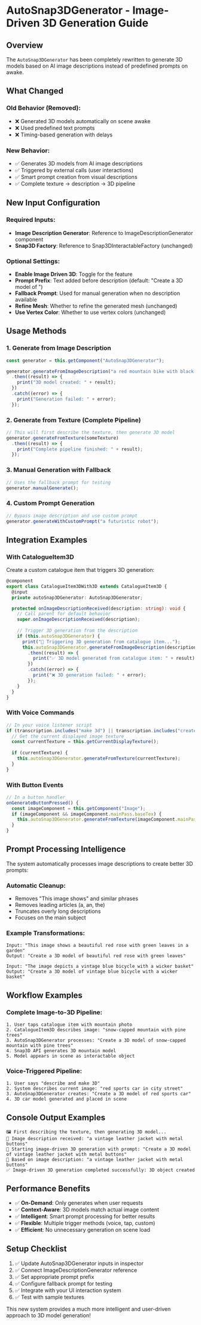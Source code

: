 # AutoSnap3DGenerator - Image-Driven 3D Generation Guide

## Overview
The `AutoSnap3DGenerator` has been completely rewritten to generate 3D models based on AI image descriptions instead of predefined prompts on awake.

## What Changed

### **Old Behavior (Removed):**
- ❌ Generated 3D models automatically on scene awake
- ❌ Used predefined text prompts
- ❌ Timing-based generation with delays

### **New Behavior:**
- ✅ Generates 3D models from AI image descriptions
- ✅ Triggered by external calls (user interactions)
- ✅ Smart prompt creation from visual descriptions
- ✅ Complete texture → description → 3D pipeline

## New Input Configuration

### **Required Inputs:**
- **Image Description Generator**: Reference to ImageDescriptionGenerator component
- **Snap3D Factory**: Reference to Snap3DInteractableFactory (unchanged)

### **Optional Settings:**
- **Enable Image Driven 3D**: Toggle for the feature
- **Prompt Prefix**: Text added before description (default: "Create a 3D model of ")
- **Fallback Prompt**: Used for manual generation when no description available
- **Refine Mesh**: Whether to refine the generated mesh (unchanged)
- **Use Vertex Color**: Whether to use vertex colors (unchanged)

## Usage Methods

### **1. Generate from Image Description**
```typescript
const generator = this.getComponent("AutoSnap3DGenerator");

generator.generateFromImageDescription("a red mountain bike with black wheels")
  .then((result) => {
    print("3D model created: " + result);
  })
  .catch((error) => {
    print("Generation failed: " + error);
  });
```

### **2. Generate from Texture (Complete Pipeline)**
```typescript
// This will first describe the texture, then generate 3D model
generator.generateFromTexture(someTexture)
  .then((result) => {
    print("Complete pipeline finished: " + result);
  });
```

### **3. Manual Generation with Fallback**
```typescript
// Uses the fallback prompt for testing
generator.manualGenerate();
```

### **4. Custom Prompt Generation**
```typescript
// Bypass image description and use custom prompt
generator.generateWithCustomPrompt("a futuristic robot");
```

## Integration Examples

### **With CatalogueItem3D**
Create a custom catalogue item that triggers 3D generation:

```typescript
@component
export class CatalogueItem3DWith3D extends CatalogueItem3D {
  @input
  private autoSnap3DGenerator: AutoSnap3DGenerator;

  protected onImageDescriptionReceived(description: string): void {
    // Call parent for default behavior
    super.onImageDescriptionReceived(description);
    
    // Trigger 3D generation from the description
    if (this.autoSnap3DGenerator) {
      print("🎯 Triggering 3D generation from catalogue item...");
      this.autoSnap3DGenerator.generateFromImageDescription(description)
        .then((result) => {
          print("✅ 3D model generated from catalogue item: " + result);
        })
        .catch((error) => {
          print("❌ 3D generation failed: " + error);
        });
    }
  }
}
```

### **With Voice Commands**
```typescript
// In your voice listener script
if (transcription.includes("make 3d") || transcription.includes("create model")) {
  // Get the current displayed image texture
  const currentTexture = this.getCurrentDisplayTexture();
  
  if (currentTexture) {
    this.autoSnap3DGenerator.generateFromTexture(currentTexture);
  }
}
```

### **With Button Events**
```typescript
// In a button handler
onGenerateButtonPressed() {
  const imageComponent = this.getComponent("Image");
  if (imageComponent && imageComponent.mainPass.baseTex) {
    this.autoSnap3DGenerator.generateFromTexture(imageComponent.mainPass.baseTex);
  }
}
```

## Prompt Processing Intelligence

The system automatically processes image descriptions to create better 3D prompts:

### **Automatic Cleanup:**
- Removes "This image shows" and similar phrases
- Removes leading articles (a, an, the)
- Truncates overly long descriptions
- Focuses on the main subject

### **Example Transformations:**
```
Input: "This image shows a beautiful red rose with green leaves in a garden"
Output: "Create a 3D model of beautiful red rose with green leaves"

Input: "The image depicts a vintage blue bicycle with a wicker basket"
Output: "Create a 3D model of vintage blue bicycle with a wicker basket"
```

## Workflow Examples

### **Complete Image-to-3D Pipeline:**
```
1. User taps catalogue item with mountain photo
2. CatalogueItem3D describes image: "snow-capped mountain with pine trees"
3. AutoSnap3DGenerator processes: "Create a 3D model of snow-capped mountain with pine trees"
4. Snap3D API generates 3D mountain model
5. Model appears in scene as interactable object
```

### **Voice-Triggered Pipeline:**
```
1. User says "describe and make 3D"
2. System describes current image: "red sports car in city street"
3. AutoSnap3DGenerator creates: "Create a 3D model of red sports car"
4. 3D car model generated and placed in scene
```

## Console Output Examples
```
🖼️ First describing the texture, then generating 3D model...
📝 Image description received: "a vintage leather jacket with metal buttons"
🔨 Starting image-driven 3D generation with prompt: "Create a 3D model of vintage leather jacket with metal buttons"
📖 Based on image description: "a vintage leather jacket with metal buttons"
✅ Image-driven 3D generation completed successfully: 3D object created
```

## Performance Benefits

- ✅ **On-Demand**: Only generates when user requests
- ✅ **Context-Aware**: 3D models match actual image content
- ✅ **Intelligent**: Smart prompt processing for better results
- ✅ **Flexible**: Multiple trigger methods (voice, tap, custom)
- ✅ **Efficient**: No unnecessary generation on scene load

## Setup Checklist

1. ✅ Update AutoSnap3DGenerator inputs in inspector
2. ✅ Connect ImageDescriptionGenerator reference
3. ✅ Set appropriate prompt prefix
4. ✅ Configure fallback prompt for testing
5. ✅ Integrate with your UI interaction system
6. ✅ Test with sample textures

This new system provides a much more intelligent and user-driven approach to 3D model generation!